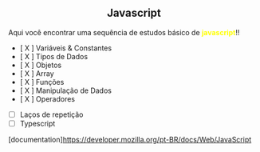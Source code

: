 <h2 align="center"><b>Javascript</b></h2>
<p>Aqui você encontrar uma sequência de estudos básico de <b style="color:yellow;">javascript</b>!!</p>

- [ X ]  Variáveis & Constantes
- [ X ]  Tipos de Dados
- [ X ]  Objetos
- [ X ]  Array
- [ X ]  Funções
- [ X ]  Manipulação de Dados
- [ X  ]  Operadores
- [  ]  Laços de repetição
- [  ]  Typescript

[documentation]https://developer.mozilla.org/pt-BR/docs/Web/JavaScript
